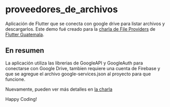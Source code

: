# proveedores_de_archivos

Aplicación de Flutter que se conecta con google drive para listar archivos y descargarlos.
Este demo fué creado para la [charla de File Providers](https://www.youtube.com/watch?v=1Ky53hjvH8U) de [Flutter Guatemala](https://www.youtube.com/c/FlutterGuatemala).

## En resumen

La aplicación utiliza las librerias de GoogleAPI y GoogleAuth para conectarse con Google Drive, tambien requiere una cuenta de Firebase y que se agregue el archivo google-services.json al proyecto para que funcione.

Nuevamente, pueden ver más detalles en [la charla](https://www.youtube.com/watch?v=1Ky53hjvH8U)

Happy Coding!
